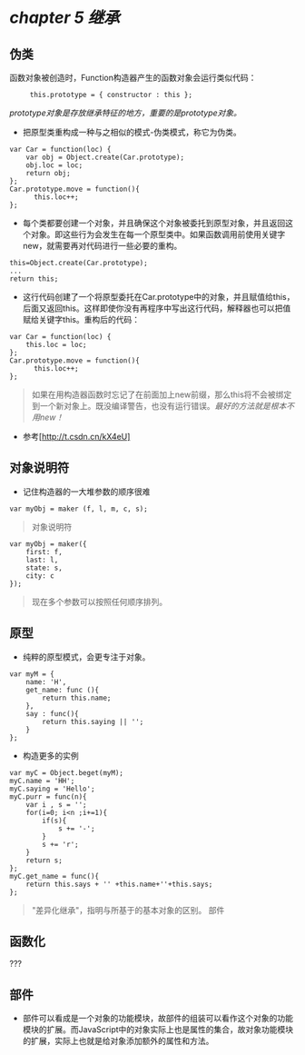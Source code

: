# ***chapter 5 继承***

## 伪类

函数对象被创造时，Function构造器产生的函数对象会运行类似代码：      
``` 
     this.prototype = { constructor : this };
```
_prototype对象是存放继承特征的地方，重要的是prototype对象。_  
- 把原型类重构成一种与之相似的模式-伪类模式，称它为伪类。
```
var Car = function(loc) {
    var obj = Object.create(Car.prototype);
    obj.loc = loc;
    return obj;
};
Car.prototype.move = function(){
      this.loc++;
};
```
- 每个类都要创建一个对象，并且确保这个对象被委托到原型对象，并且返回这个对象。即这些行为会发生在每一个原型类中。如果函数调用前使用关键字new，就需要再对代码进行一些必要的重构。
```
this=Object.create(Car.prototype);
...
return this;
```
- 这行代码创建了一个将原型委托在Car.prototype中的对象，并且赋值给this，后面又返回this。这样即使你没有再程序中写出这行代码，解释器也可以把值赋给关键字this。重构后的代码：

```
var Car = function(loc) {
    this.loc = loc;
};
Car.prototype.move = function(){
      this.loc++;
};
```
> 如果在用构造器函数时忘记了在前面加上new前缀，那么this将不会被绑定到一个新对象上。既没编译警告，也没有运行错误。_最好的方法就是根本不用new！_

- 参考[http://t.csdn.cn/kX4eU]

## 对象说明符

- 记住构造器的一大堆参数的顺序很难
```
var myObj = maker (f, l, m, c, s);
```
> 对象说明符
```
var myObj = maker({
    first: f,
    last: l,
    state: s,
    city: c
});
```
> 现在多个参数可以按照任何顺序排列。

## 原型
- 纯粹的原型模式，会更专注于对象。
```
var myM = {
    name: 'H',
    get_name: func (){
        return this.name;
    },
    say : func(){
        return this.saying || '';
    }
};
```
- 构造更多的实例
```
var myC = Object.beget(myM);
myC.name = 'HH';
myC.saying = 'Hello';
myC.purr = func(n){
    var i , s = '';
    for(i=0; i<n ;i+=1){
        if(s){
            s += '-';
        }
        s += 'r';
    }
    return s;
};
myC.get_name = func(){
    return this.says + '' +this.name+''+this.says;
};
```
> "差异化继承"，指明与所基于的基本对象的区别。
部件
## 函数化
???
## 部件
- 部件可以看成是一个对象的功能模块，故部件的组装可以看作这个对象的功能模块的扩展。而JavaScript中的对象实际上也是属性的集合，故对象功能模块的扩展，实际上也就是给对象添加额外的属性和方法。



